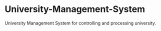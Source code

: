 # University-Management-System
University Management System for controlling and processing university.
